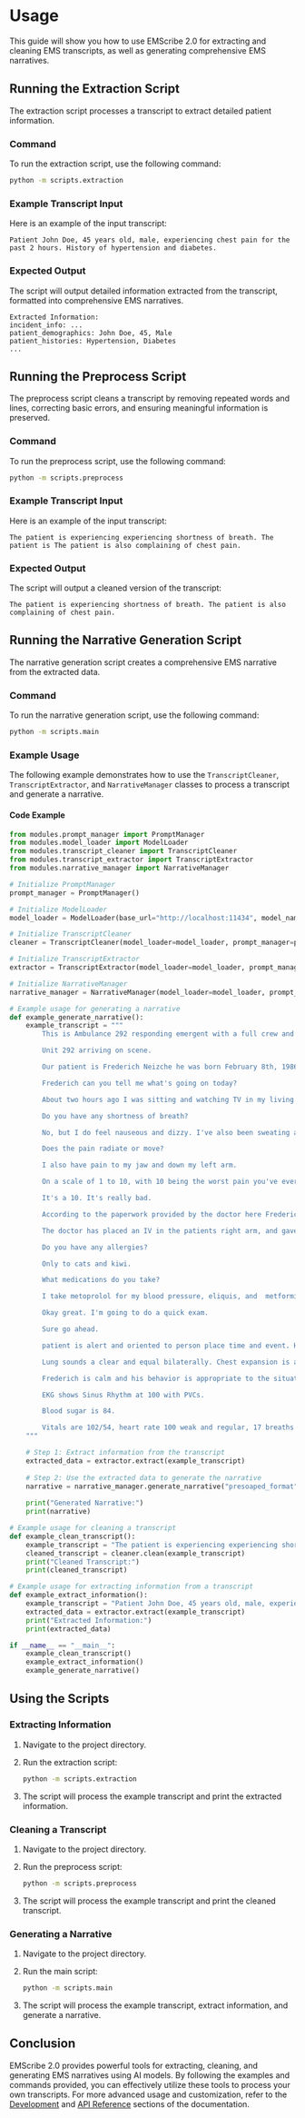 # Usage

This guide will show you how to use EMScribe 2.0 for extracting and cleaning EMS transcripts, as well as generating comprehensive EMS narratives.

## Running the Extraction Script

The extraction script processes a transcript to extract detailed patient information.

### Command

To run the extraction script, use the following command:

```bash
python -m scripts.extraction
```

### Example Transcript Input

Here is an example of the input transcript:

```plaintext
Patient John Doe, 45 years old, male, experiencing chest pain for the past 2 hours. History of hypertension and diabetes.
```

### Expected Output

The script will output detailed information extracted from the transcript, formatted into comprehensive EMS narratives.

```plaintext
Extracted Information:
incident_info: ...
patient_demographics: John Doe, 45, Male
patient_histories: Hypertension, Diabetes
...
```

## Running the Preprocess Script

The preprocess script cleans a transcript by removing repeated words and lines, correcting basic errors, and ensuring meaningful information is preserved.

### Command

To run the preprocess script, use the following command:

```bash
python -m scripts.preprocess
```

### Example Transcript Input

Here is an example of the input transcript:

```plaintext
The patient is experiencing experiencing shortness of breath. The patient is The patient is also complaining of chest pain.
```

### Expected Output

The script will output a cleaned version of the transcript:

```plaintext
The patient is experiencing shortness of breath. The patient is also complaining of chest pain.
```

## Running the Narrative Generation Script

The narrative generation script creates a comprehensive EMS narrative from the extracted data.

### Command

To run the narrative generation script, use the following command:

```bash
python -m scripts.main
```

### Example Usage

The following example demonstrates how to use the `TranscriptCleaner`, `TranscriptExtractor`, and `NarrativeManager` classes to process a transcript and generate a narrative.

#### Code Example

```python
from modules.prompt_manager import PromptManager
from modules.model_loader import ModelLoader
from modules.transcript_cleaner import TranscriptCleaner
from modules.transcript_extractor import TranscriptExtractor
from modules.narrative_manager import NarrativeManager

# Initialize PromptManager
prompt_manager = PromptManager()

# Initialize ModelLoader
model_loader = ModelLoader(base_url="http://localhost:11434", model_name="llama3.1")

# Initialize TranscriptCleaner
cleaner = TranscriptCleaner(model_loader=model_loader, prompt_manager=prompt_manager)

# Initialize TranscriptExtractor
extractor = TranscriptExtractor(model_loader=model_loader, prompt_manager=prompt_manager)

# Initialize NarrativeManager
narrative_manager = NarrativeManager(model_loader=model_loader, prompt_manager=prompt_manager)

# Example usage for generating a narrative
def example_generate_narrative():
    example_transcript = """
        This is Ambulance 292 responding emergent with a full crew and no delays from headquarter to the Kevorkian Clinic for a reported chest pain. During transport disptach informed us that the patient is alert and breathing.

        Unit 292 arriving on scene.

        Our patient is Frederich Neizche he was born February 8th, 1986. He is a 38 year old male. Complaining for severe 10/10 chest pain. He is receiving oxygen via a nasal cannula and is lying on the exam table in room 1.

        Frederich can you tell me what's going on today?

        About two hours ago I was sitting and watching TV in my living room and I began to feel a sudden crushing pressure in my chest. 

        Do you have any shortness of breath? 

        No, but I do feel nauseous and dizzy. I've also been sweating a lot. I took one of my nitro tabs but it didn't help. Any time I stand up or try to do any activity the pain gets worse. I feel a little better when I'm laying down.

        Does the pain radiate or move?

        I also have pain to my jaw and down my left arm.

        On a scale of 1 to 10, with 10 being the worst pain you've ever felt in your life and 1 being almost no pain what is it right now. 

        It's a 10. It's really bad.

        According to the paperwork provided by the doctor here Frederich has a known medical history of coronary artery disease, hypertension, high cholesterol, type 2 diabetes, BPH, GERD and a previous MI in 2018 with two cardiac stents placed. 

        The doctor has placed an IV in the patients right arm, and gave them another dose of sublingual nitro. He also did an EKG which show ST Elevations in leads II, III, and aVF with a reciprocal ST Depression in aVL.

        Do you have any allergies?

        Only to cats and kiwi.

        What medications do you take?

        I take metoprolol for my blood pressure, eliquis, and  metformin.

        Okay great. I'm going to do a quick exam.

        Sure go ahead.

        patient is alert and oriented to person place time and event. He appears pale and diaphoretic and in obvious pain. He is dressed in normal clothes and appear to be well groomed. Frederich's skin is pale, cool and diaphoretic. skin is intact. There are no rashes or bleeding. Airways a patent with good air movement. he is able to speak in full sentence. Trachea is midline. The chest is atraumatic without bruising, implanted devices or flail segments. heart rate is rapid, regular and weak. Distal pulses are palpable but thready. No edema noted.

        Lung sounds a clear and equal bilaterally. Chest expansion is adequate and even. Respiratory pattern is regular and elevated with increased work of breathing.

        Frederich is calm and his behavior is appropriate to the situation. thought pattern and speech are organized no bizarre behavior noted.

        EKG shows Sinus Rhythm at 100 with PVCs.

        Blood sugar is 84.

        Vitals are 102/54, heart rate 100 weak and regular, 17 breaths per minutes regular and labored, SpO2 is 98%, EtCO2 is 33.
    """

    # Step 1: Extract information from the transcript
    extracted_data = extractor.extract(example_transcript)
    
    # Step 2: Use the extracted data to generate the narrative
    narrative = narrative_manager.generate_narrative("presoaped_format", data=extracted_data)
    
    print("Generated Narrative:")
    print(narrative)

# Example usage for cleaning a transcript
def example_clean_transcript():
    example_transcript = "The patient is experiencing experiencing shortness of breath. The patient is The patient is also complaining of chest pain."
    cleaned_transcript = cleaner.clean(example_transcript)
    print("Cleaned Transcript:")
    print(cleaned_transcript)

# Example usage for extracting information from a transcript
def example_extract_information():
    example_transcript = "Patient John Doe, 45 years old, male, experiencing chest pain for the past 2 hours. History of hypertension and diabetes."
    extracted_data = extractor.extract(example_transcript)
    print("Extracted Information:")
    print(extracted_data)

if __name__ == "__main__":
    example_clean_transcript()
    example_extract_information()
    example_generate_narrative()
```

## Using the Scripts

### Extracting Information

1. Navigate to the project directory.

2. Run the extraction script:

   ```bash
   python -m scripts.extraction
   ```

3. The script will process the example transcript and print the extracted information.

### Cleaning a Transcript

1. Navigate to the project directory.

2. Run the preprocess script:

   ```bash
   python -m scripts.preprocess
   ```

3. The script will process the example transcript and print the cleaned transcript.

### Generating a Narrative

1. Navigate to the project directory.

2. Run the main script:

   ```bash
   python -m scripts.main
   ```

3. The script will process the example transcript, extract information, and generate a narrative.

## Conclusion

EMScribe 2.0 provides powerful tools for extracting, cleaning, and generating EMS narratives using AI models. By following the examples and commands provided, you can effectively utilize these tools to process your own transcripts. For more advanced usage and customization, refer to the [Development](development.md) and [API Reference](api_reference.md) sections of the documentation.